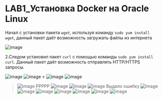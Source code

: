 # LAB1_Установка Docker на Oracle Linux
Начал с установки пакета `wget`, используя команду `sudo yum install wget`, данный пакет даёт возможность загружать файлы из интернета

![image](https://github.com/user-attachments/assets/0a360e80-de3a-4ba4-ba61-820676431910)

2.Следом установил пакет `curl` с помощью команды ``sudo yum install curl``. Данный пакет даёт возможность отправлять HTTP/HTTPS запросы.

![image](https://github.com/user-attachments/assets/f6dbb177-d27d-4afc-93b4-fc0fdf355471)
![image](https://github.com/user-attachments/assets/a22d9f73-91be-4fc3-9c71-58cbb08edcc5)
<
![image](https://github.com/user-attachments/assets/fe8fa00e-0b2c-4f72-9061-daaeac6b7e2b)
![image](https://github.com/user-attachments/assets/68d29c58-f217-4839-8142-6dd5ecc819ee)
>
>![image](https://github.com/user-attachments/assets/8d6f1d10-89e2-46f4-9a41-df90a3f55baf)
PPPPP
>![image](https://github.com/user-attachments/assets/9bf8675c-442d-4bfc-9eab-53b40a37405a)
![image](https://github.com/user-attachments/assets/79e40e16-9783-4cf3-9de3-ef2bf69280b5)
![image](https://github.com/user-attachments/assets/d4d7bb88-d42d-46bc-a350-ebcb4f2c0ecc)
Выдало ошибку
>![image](https://github.com/user-attachments/assets/08da41a8-d24d-40d1-97dc-3e271c465476)
![image](https://github.com/user-attachments/assets/0dd11e44-720d-4e1a-8fed-3485bf496f20)
![image](https://github.com/user-attachments/assets/9872f907-9a25-40de-b9c0-9f7db0e1e02a)
![image](https://github.com/user-attachments/assets/ee49d302-c202-4a89-9f77-b39019722589)
![image](https://github.com/user-attachments/assets/5e70a4e5-f74b-4c6c-a86f-08802eaaa55a)
![image](https://github.com/user-attachments/assets/9be473f4-f86e-423b-9a9c-c7f3d3ca3382)
![image](https://github.com/user-attachments/assets/34ae7c85-8e92-4a6e-a453-fe766bc3c08d)
